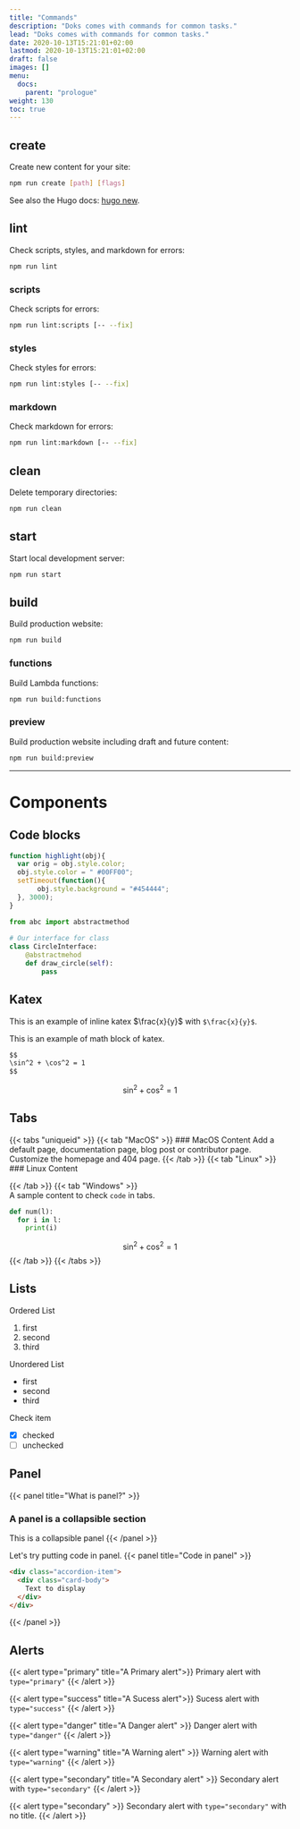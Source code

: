 ```yaml
---
title: "Commands"
description: "Doks comes with commands for common tasks."
lead: "Doks comes with commands for common tasks."
date: 2020-10-13T15:21:01+02:00
lastmod: 2020-10-13T15:21:01+02:00
draft: false
images: []
menu:
  docs:
    parent: "prologue"
weight: 130
toc: true
---
```


## create

Create new content for your site:

```bash
npm run create [path] [flags]
```

See also the Hugo docs: [hugo new](https://gohugo.io/commands/hugo_new/).

## lint

Check scripts, styles, and markdown for errors:

```bash
npm run lint
```

### scripts

Check scripts for errors:

```bash
npm run lint:scripts [-- --fix]
```

### styles

Check styles for errors:

```bash
npm run lint:styles [-- --fix]
```

### markdown

Check markdown for errors:

```bash
npm run lint:markdown [-- --fix]
```

## clean

Delete temporary directories:

```bash
npm run clean
```

## start

Start local development server:

```bash
npm run start
```

## build

Build production website:

```bash
npm run build
```

### functions

Build Lambda functions:

```bash
npm run build:functions
```

### preview

Build production website including draft and future content:

```bash
npm run build:preview
```
--- 
# Components

## Code blocks
```js
function highlight(obj){
  var orig = obj.style.color;
  obj.style.color = " #00FF00";
  setTimeout(function(){
       obj.style.background = "#454444";
  }, 3000);
}
```

```python
from abc import abstractmethod
 
# Our interface for class
class CircleInterface:
    @abstractmehod
    def draw_circle(self):
        pass
```
## Katex

This is an example of inline katex $\frac{x}{y}$ with `$\frac{x}{y}$`. 

This is an example of math block of katex.

```markdown
$$
\sin^2 + \cos^2 = 1
$$
```

$$
\sin^2 + \cos^2 = 1
$$

## Tabs

{{< tabs "uniqueid" >}}
{{< tab "MacOS" >}} ### MacOS Content 
  Add a default page, documentation page, blog post or contributor page. Customize the homepage and 404 page.  {{< /tab >}}
{{< tab "Linux" >}} ### Linux Content 

{{< /tab >}}
{{< tab "Windows" >}}  
  A sample content to check `code` in tabs.
```python 
def num(l):
  for i in l:
    print(i)
```
$$
\sin^2 + \cos^2 = 1
$$
{{< /tab >}}
{{< /tabs >}}

## Lists
Ordered List 

1. first
2. second
3. third

Unordered List 

- first
- second
- third

Check item

- [X] checked
- [ ] unchecked

## Panel

{{< panel title="What is panel?" >}} 
### A panel is a collapsible section
This is a collapsible panel
{{< /panel >}}

Let's try putting code in panel.
{{< panel title="Code in panel" >}} 
```html
<div class="accordion-item">
  <div class="card-body">
    Text to display
  </div>
</div>
```
{{< /panel >}}


## Alerts

{{< alert type="primary" title="A Primary alert">}}
Primary alert with `type="primary"`
{{< /alert >}}

{{< alert type="success" title="A Sucess alert">}}
Sucess alert with `type="success"`
{{< /alert >}}

{{< alert type="danger" title="A Danger alert" >}}
Danger alert with `type="danger"`
{{< /alert >}}

{{< alert type="warning" title="A Warning alert" >}}
Warning alert with `type="warning"`
{{< /alert >}}

{{< alert type="secondary" title="A Secondary alert" >}}
Secondary alert with `type="secondary"`
{{< /alert >}}

{{< alert type="secondary" >}}
Secondary alert with `type="secondary"` with no title.
{{< /alert >}}